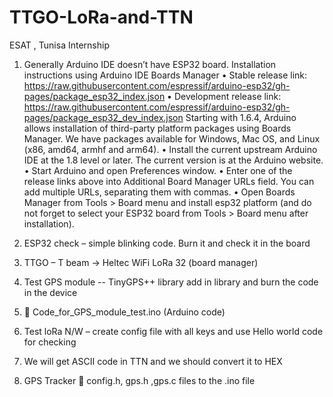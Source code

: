 # TTGO-LoRa-and-TTN
ESAT , Tunisa Internship
1.	Generally Arduino IDE doesn’t have ESP32 board. 
Installation instructions using Arduino IDE Boards Manager
•	Stable release link: https://raw.githubusercontent.com/espressif/arduino-esp32/gh-pages/package_esp32_index.json
•	Development release link: https://raw.githubusercontent.com/espressif/arduino-esp32/gh-pages/package_esp32_dev_index.json
Starting with 1.6.4, Arduino allows installation of third-party platform packages using Boards Manager. We have packages available for Windows, Mac OS, and Linux (x86, amd64, armhf and arm64).
•	Install the current upstream Arduino IDE at the 1.8 level or later. The current version is at the Arduino website.
•	Start Arduino and open Preferences window.
•	Enter one of the release links above into Additional Board Manager URLs field. You can add multiple URLs, separating them with commas.
•	Open Boards Manager from Tools > Board menu and install esp32 platform (and do not forget to select your ESP32 board from Tools > Board menu after installation).
2.	ESP32 check – simple blinking code. Burn it and check it in the board

3.	TTGO – T beam -> Heltec WiFi LoRa 32 (board manager) 

4.	Test GPS module -- TinyGPS++ library add in library and burn the code in the device 

5.	  Code_for_GPS_module_test.ino (Arduino code) 
 
6.	Test loRa N/W – create config file with all keys and use Hello world code for checking 

7.	We will get ASCII code in TTN and we should convert it to HEX

8.	GPS Tracker  config.h, gps.h ,gps.c files to the .ino file 

